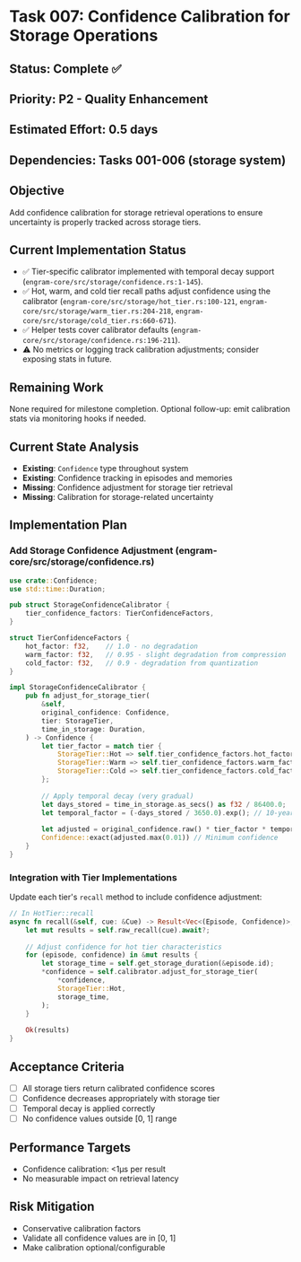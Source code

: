 # Task 007: Confidence Calibration for Storage Operations

## Status: Complete ✅
## Priority: P2 - Quality Enhancement
## Estimated Effort: 0.5 days
## Dependencies: Tasks 001-006 (storage system)

## Objective
Add confidence calibration for storage retrieval operations to ensure uncertainty is properly tracked across storage tiers.

## Current Implementation Status
- ✅ Tier-specific calibrator implemented with temporal decay support (`engram-core/src/storage/confidence.rs:1-145`).
- ✅ Hot, warm, and cold tier recall paths adjust confidence using the calibrator (`engram-core/src/storage/hot_tier.rs:100-121`, `engram-core/src/storage/warm_tier.rs:204-218`, `engram-core/src/storage/cold_tier.rs:660-671`).
- ✅ Helper tests cover calibrator defaults (`engram-core/src/storage/confidence.rs:196-211`).
- ⚠️ No metrics or logging track calibration adjustments; consider exposing stats in future.

## Remaining Work
None required for milestone completion. Optional follow-up: emit calibration stats via monitoring hooks if needed.

## Current State Analysis
- **Existing**: `Confidence` type throughout system
- **Existing**: Confidence tracking in episodes and memories
- **Missing**: Confidence adjustment for storage tier retrieval
- **Missing**: Calibration for storage-related uncertainty

## Implementation Plan

### Add Storage Confidence Adjustment (engram-core/src/storage/confidence.rs)
```rust
use crate::Confidence;
use std::time::Duration;

pub struct StorageConfidenceCalibrator {
    tier_confidence_factors: TierConfidenceFactors,
}

struct TierConfidenceFactors {
    hot_factor: f32,    // 1.0 - no degradation
    warm_factor: f32,   // 0.95 - slight degradation from compression
    cold_factor: f32,   // 0.9 - degradation from quantization
}

impl StorageConfidenceCalibrator {
    pub fn adjust_for_storage_tier(
        &self,
        original_confidence: Confidence,
        tier: StorageTier,
        time_in_storage: Duration,
    ) -> Confidence {
        let tier_factor = match tier {
            StorageTier::Hot => self.tier_confidence_factors.hot_factor,
            StorageTier::Warm => self.tier_confidence_factors.warm_factor,
            StorageTier::Cold => self.tier_confidence_factors.cold_factor,
        };
        
        // Apply temporal decay (very gradual)
        let days_stored = time_in_storage.as_secs() as f32 / 86400.0;
        let temporal_factor = (-days_stored / 3650.0).exp(); // 10-year half-life
        
        let adjusted = original_confidence.raw() * tier_factor * temporal_factor;
        Confidence::exact(adjusted.max(0.01)) // Minimum confidence
    }
}
```

### Integration with Tier Implementations
Update each tier's `recall` method to include confidence adjustment:

```rust
// In HotTier::recall
async fn recall(&self, cue: &Cue) -> Result<Vec<(Episode, Confidence)>, Self::Error> {
    let mut results = self.raw_recall(cue).await?;
    
    // Adjust confidence for hot tier characteristics
    for (episode, confidence) in &mut results {
        let storage_time = self.get_storage_duration(&episode.id);
        *confidence = self.calibrator.adjust_for_storage_tier(
            *confidence,
            StorageTier::Hot,
            storage_time,
        );
    }
    
    Ok(results)
}
```

## Acceptance Criteria
- [ ] All storage tiers return calibrated confidence scores
- [ ] Confidence decreases appropriately with storage tier
- [ ] Temporal decay is applied correctly
- [ ] No confidence values outside [0, 1] range

## Performance Targets
- Confidence calibration: <1μs per result
- No measurable impact on retrieval latency

## Risk Mitigation
- Conservative calibration factors
- Validate all confidence values are in [0, 1]
- Make calibration optional/configurable

